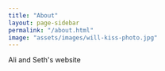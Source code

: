 ```yaml
---
title: "About"
layout: page-sidebar
permalink: "/about.html"
image: "assets/images/will-kiss-photo.jpg"
---
```

Ali and Seth's website
